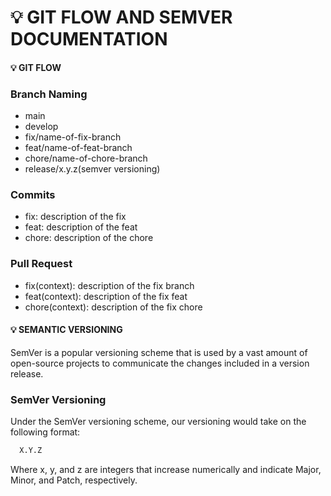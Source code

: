 # 💡 GIT FLOW AND SEMVER DOCUMENTATION

#### 💡 GIT FLOW

<h3>Branch Naming</h3>

- main
- develop
- fix/name-of-fix-branch
- feat/name-of-feat-branch
- chore/name-of-chore-branch
- release/x.y.z(semver versioning)

<h3>Commits</h3>

- fix: description of the fix
- feat: description of the feat
- chore: description of the chore

<h3>Pull Request</h3>

- fix(context): description of the fix branch
- feat(context): description of the fix feat
- chore(context): description of the fix chore

#### 💡 SEMANTIC VERSIONING

SemVer is a popular versioning scheme that is used by a vast amount of open-source projects to communicate the changes included in a version release.

<h3>SemVer Versioning</h3>

Under the SemVer versioning scheme, our versioning would take on the following format:

```sh
  X.Y.Z
```

Where x, y, and z are integers that increase numerically and indicate Major, Minor, and Patch, respectively.
